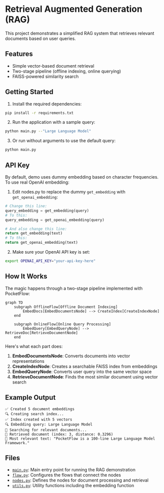 # Retrieval Augmented Generation (RAG)

This project demonstrates a simplified RAG system that retrieves relevant documents based on user queries.

## Features

- Simple vector-based document retrieval
- Two-stage pipeline (offline indexing, online querying)
- FAISS-powered similarity search

## Getting Started

1. Install the required dependencies:

```bash
pip install -r requirements.txt
```

2. Run the application with a sample query:

```bash
python main.py --"Large Language Model"
```

3. Or run without arguments to use the default query:

```bash
python main.py
```

## API Key

By default, demo uses dummy embedding based on character frequencies. To use real OpenAI embedding:

1. Edit nodes.py to replace the dummy `get_embedding` with `get_openai_embedding`:

```python
# Change this line:
query_embedding = get_embedding(query)
# To this:
query_embedding = get_openai_embedding(query)

# And also change this line:
return get_embedding(text)
# To this:
return get_openai_embedding(text)
```

2. Make sure your OpenAI API key is set:

```bash
export OPENAI_API_KEY="your-api-key-here"
```

## How It Works

The magic happens through a two-stage pipeline implemented with PocketFlow:

```mermaid
graph TD
    subgraph OfflineFlow[Offline Document Indexing]
        EmbedDocs[EmbedDocumentsNode] --> CreateIndex[CreateIndexNode]
    end

    subgraph OnlineFlow[Online Query Processing]
        EmbedQuery[EmbedQueryNode] --> RetrieveDoc[RetrieveDocumentNode]
    end
```

Here's what each part does:

1. **EmbedDocumentsNode**: Converts documents into vector representations
2. **CreateIndexNode**: Creates a searchable FAISS index from embeddings
3. **EmbedQueryNode**: Converts user query into the same vector space
4. **RetrieveDocumentNode**: Finds the most similar document using vector search

## Example Output

```
✅ Created 5 document embeddings
🔍 Creating search index...
✅ Index created with 5 vectors
🔍 Embedding query: Large Language Model
🔎 Searching for relevant documents...
📄 Retrieved document (index: 3, distance: 0.3296)
📄 Most relevant text: "PocketFlow is a 100-line Large Language Model Framework."
```

## Files

- [`main.py`](./main.py): Main entry point for running the RAG demonstration
- [`flow.py`](./flow.py): Configures the flows that connect the nodes
- [`nodes.py`](./nodes.py): Defines the nodes for document processing and retrieval
- [`utils.py`](./utils.py): Utility functions including the embedding function
